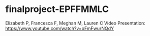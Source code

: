 # finalproject-EPFFMMLC
Elizabeth P, Francesca F, Meghan M, Lauren C
Video Presentation:
https://www.youtube.com/watch?v=oFmFwurNQdY
